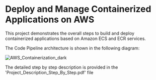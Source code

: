 # Deploy and Manage Containerized Applications on AWS

This project demonstrates the overall steps to build and deploy containerized applications based on Amazon ECS and ECR services. 

The Code Pipeline architecture is shown in the following diagram:

![AWS_Containerization_dark](https://github.com/titthi/Project_Portfolio_Habiba/assets/99510264/2235d6f9-1be3-4ffa-a48c-0febefe45ca0)

The detailed step by step description is provided in the 'Project_Description_Step_By_Step.pdf' file
